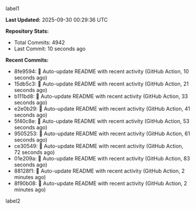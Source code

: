 
label1 
<!-- ACTIVITY_START -->
**Last Updated:** 2025-09-30 00:29:36 UTC

**Repository Stats:**
- Total Commits: 4942
- Last Commit: 10 seconds ago

**Recent Commits:**
- 8fe9594: 🤖 Auto-update README with recent activity (GitHub Action, 10 seconds ago)
- 15db5c3: 🤖 Auto-update README with recent activity (GitHub Action, 21 seconds ago)
- b111bd8: 🤖 Auto-update README with recent activity (GitHub Action, 33 seconds ago)
- e2e0b29: 🤖 Auto-update README with recent activity (GitHub Action, 41 seconds ago)
- 5f40c8e: 🤖 Auto-update README with recent activity (GitHub Action, 53 seconds ago)
- 9505253: 🤖 Auto-update README with recent activity (GitHub Action, 61 seconds ago)
- ce30549: 🤖 Auto-update README with recent activity (GitHub Action, 72 seconds ago)
- 01e209a: 🤖 Auto-update README with recent activity (GitHub Action, 83 seconds ago)
- 88128f1: 🤖 Auto-update README with recent activity (GitHub Action, 2 minutes ago)
- 8f90b08: 🤖 Auto-update README with recent activity (GitHub Action, 2 minutes ago)
<!-- ACTIVITY_END -->

label2
